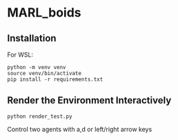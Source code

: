 # MARL_boids

## Installation
For WSL:
```
python -m venv venv
source venv/bin/activate
pip install -r requirements.txt
```

## Render the Environment Interactively
```
python render_test.py
```
Control two agents with a,d or left/right arrow keys